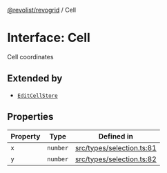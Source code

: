 [@revolist/revogrid](README.md) / Cell

# Interface: Cell

Cell coordinates

## Extended by

- [`EditCellStore`](Interface.EditCellStore.md)

## Properties

| Property | Type | Defined in |
| ------ | ------ | ------ |
| `x` | `number` | [src/types/selection.ts:81](https://github.com/revolist/revogrid/blob/78d14b7c443343ec06c8d385824462d784f2615f/src/types/selection.ts#L81) |
| `y` | `number` | [src/types/selection.ts:82](https://github.com/revolist/revogrid/blob/78d14b7c443343ec06c8d385824462d784f2615f/src/types/selection.ts#L82) |
